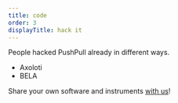 ```yaml
---
title: code
order: 3
displayTitle: hack it
---
```


People hacked PushPull already in different ways.

+ Axoloti
+ BELA

Share your own software and instruments [with us](https://github.com/3DMIN/3DMIN.github.io/issues/new)!

